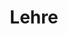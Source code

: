---
title: Lehre
summary: My courses
type: landing

cascade:
  - _target:
      kind: page
    params:
      show_breadcrumb: true

sections:
  - block: collection
    id: lehre
    content:
      title: Lehre
      text: <div style="text-align:center;">Ich biete Kurse in verschiedenen Bereichen der Psychologie an. Mein Ziel ist es, psychologische Theorien verständlich, praxisnah und spannend zu vermitteln. Alle Kurse werden von mir konzipiert und durchgeführt und lassen sich individuell an Ihre Hochschule oder Organisation anpassen</strong>. <br><br> <p> <p> <a href="mailto:teaching@sebastiansiuda.com" style="font-weight:bold; color:#0a0a23; text-decoration:underline; text-decoration-color:#5DE4AF; text-underline-offset:4px; transition:all 0.3s ease;" onmouseover="this.style.textDecoration='none'; this.style.color='#049668';" onmouseout="this.style.textDecoration='underline'; this.style.color='#0a0a23'; this.style.textDecorationColor='#5DE4AF';">Jetzt Kontakt aufnehmen</a> </p> </div>
      filters:
        folders:
          - lehre
    design:
      view: article-grid
      columns: 2
---